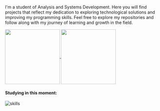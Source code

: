 
 I'm a student of Analysis and Systems Development. Here you will find projects that reflect my dedication to exploring technological solutions and improving my programming skills. Feel free to explore my repositories and follow along with my journey of learning and growth in the field.


  
<a href="https://github.com/mfcstt/github-readme-stats">
  <img height=180 align="center" src="https://github-readme-stats.vercel.app/api?username=mfcstt&theme=purple" />
</a>
  <a href="https://github.com/mfcstt/convoychat"><img height=180 align="center" src="https://github-readme-stats.vercel.app/api/top-langs?username=mfcstt&layout=compact&langs_count=8&card_width=320&theme=omni" /></a>



#### Studying in this moment:
![skills](https://skillicons.dev/icons?i=html,css,js,python,java)











